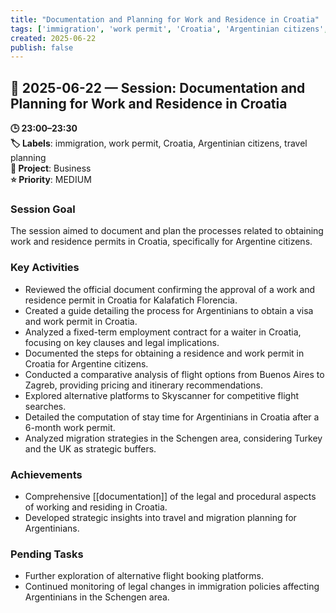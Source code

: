 ```yaml
---
title: "Documentation and Planning for Work and Residence in Croatia"
tags: ['immigration', 'work permit', 'Croatia', 'Argentinian citizens', 'travel planning']
created: 2025-06-22
publish: false
---
```


## 📅 2025-06-22 — Session: Documentation and Planning for Work and Residence in Croatia

**🕒 23:00–23:30**  
**🏷️ Labels**: immigration, work permit, Croatia, Argentinian citizens, travel planning  
**📂 Project**: Business  
**⭐ Priority**: MEDIUM  


### Session Goal
The session aimed to document and plan the processes related to obtaining work and residence permits in Croatia, specifically for Argentine citizens.

### Key Activities
- Reviewed the official document confirming the approval of a work and residence permit in Croatia for Kalafatich Florencia.
- Created a guide detailing the process for Argentinians to obtain a visa and work permit in Croatia.
- Analyzed a fixed-term employment contract for a waiter in Croatia, focusing on key clauses and legal implications.
- Documented the steps for obtaining a residence and work permit in Croatia for Argentine citizens.
- Conducted a comparative analysis of flight options from Buenos Aires to Zagreb, providing pricing and itinerary recommendations.
- Explored alternative platforms to Skyscanner for competitive flight searches.
- Detailed the computation of stay time for Argentinians in Croatia after a 6-month work permit.
- Analyzed migration strategies in the Schengen area, considering Turkey and the UK as strategic buffers.

### Achievements
- Comprehensive [[documentation]] of the legal and procedural aspects of working and residing in Croatia.
- Developed strategic insights into travel and migration planning for Argentinians.

### Pending Tasks
- Further exploration of alternative flight booking platforms.
- Continued monitoring of legal changes in immigration policies affecting Argentinians in the Schengen area.
